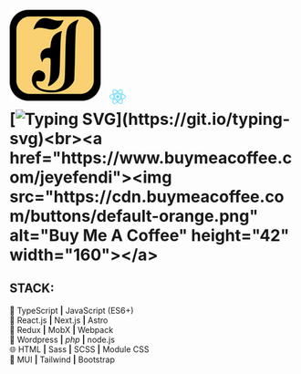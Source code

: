 # [![Logo](./public/favicon.webp)](https://www.jeyefendi.com) <img style="padding:5px;" align="center" alt="ReactJs" width="35px" src="https://raw.githubusercontent.com/github/explore/80688e429a7d4ef2fca1e82350fe8e3517d3494d/topics/react/react.png"/><br>[![Typing SVG](https://readme-typing-svg.demolab.com?font=Concert+One&size=24&duration=3000&pause=1000&color=000000&center=true&vCenter=true&width=160&height=24&lines=jeyefendi.com;onClick+Logo!)](https://git.io/typing-svg)<br><a href="https://www.buymeacoffee.com/jeyefendi"><img src="https://cdn.buymeacoffee.com/buttons/default-orange.png" alt="Buy Me A Coffee" height="42" width="160"></a>

## STACK:<br>

💎  TypeScript **|**  JavaScript (ES6+) <br>
🚀  React.js **|** Next.js **|** Astro <br>
💠  Redux **|** MobX **|** Webpack <br>
🧩  Wordpress **|** <i>php</i> **|** node.js <br>
🌐  HTML **|** Sass **|** SCSS **|** Module CSS <br>
🍭  MUI **|** Tailwind **|** Bootstrap <br>
